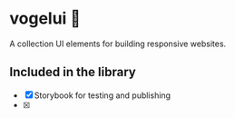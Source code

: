 # vogelui 🦜

A collection UI elements for building responsive websites.

## Included in the library
- [x] Storybook for testing and publishing
- [x] 
